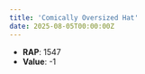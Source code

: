 ```yaml
---
title: 'Comically Oversized Hat'
date: 2025-08-05T00:00:00Z
---
```

- **RAP**: 1547
- **Value**: -1
